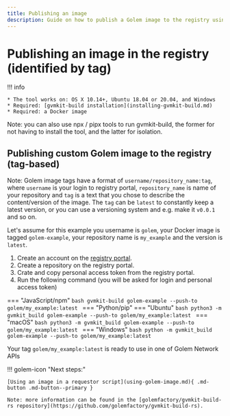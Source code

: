 ```yaml
---
title: Publishing an image
description: Guide on how to publish a Golem image to the registry using gvmkit-build
---
```


# Publishing an image in the registry (identified by tag)

!!! info

    * The tool works on: OS X 10.14+, Ubuntu 18.04 or 20.04, and Windows
    * Required: [gvmkit-build installation](installing-gvmkit-build.md)
    * Required: a Docker image 
<!--
    is gvmi required??? see the above point
    * ??? Have you [Docker image converted to .gvmi format](converting-an-image.md) ???
    * Have [gvmkit-build installed](installing-gvmkit-build.md) 
-->

Note: you can also use npx / pipx tools to run gvmkit-build, the former for not having to install the tool, and the latter for isolation.
    


## Publishing custom Golem image to the registry (tag-based)

Note: Golem image tags have a format of `username/repository_name:tag`, where `username` is your login to registry portal, `repository_name` is name of your repository and `tag` is a text that you chose to describe the content/version of the image. The `tag` can be `latest` to constantly keep a latest version, or you can use a versioning system and e.g. make it `v0.0.1` and so on.

Let's assume for this example you username is `golem`, your Docker image is tagged `golem-example`, your repository name is `my_example` and the version is `latest`.


1. Create an account on the [registry portal](https://registry.golem.network/).
2. Create a repository on the registry portal.
3. Crate and copy personal access token from the registry portal.
4. Run the following command (you will be asked for login and personal access token)

=== "JavaScript/npm"
    ```bash
        gvmkit-build golem-example --push-to golem/my_example:latest
    ```
=== "Python/pip"
    === "Ubuntu"
        ```bash
            python3 -m gvmkit_build golem-example --push-to golem/my_example:latest
        ```
    === "macOS"
        ```bash
            python3 -m gvmkit_build golem-example --push-to golem/my_example:latest
        ```
    === "Windows"
        ```bash
            python -m gvmkit_build golem-example --push-to golem/my_example:latest
        ```


Your tag `golem/my_example:latest` is ready to use in one of Golem Network APIs

!!! golem-icon "Next steps:"

    [Using an image in a requestor script](using-golem-image.md){ .md-button .md-button--primary }

    Note: more information can be found in the [golemfactory/gvmkit-build-rs repository](https://github.com/golemfactory/gvmkit-build-rs).